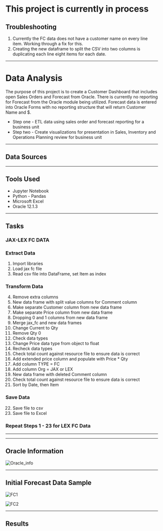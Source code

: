 # This project is currently in process
## Troubleshooting
1.  Currently the FC data does not have a customer name on every line item.  Working through a fix for this.  
2.  Creating the new dataframe to split the CSV into two columns is duplicating each line eight items for each date. 

---
# Data Analysis
The purpose of this project is to create a Customer Dashboard that includes open Sales Orders and Forecast from Oracle.  There is currently no reporting for Forecast from the Oracle module being utilized.  Forecast data is entered into Oracle Forms with no reporting structure that will return Customer Name and $.

* Step one - ETL data using sales order and forecast reporting for a business unit
* Step two - Create visualizations for presentation in Sales, Inventory and Operations Planning review for business unit

---
## Data Sources


---
## Tools Used
* Jupyter Notebook
* Python - Pandas
* Microsoft Excel
* Oracle 12.1.3

---
## Tasks
### JAX-LEX FC DATA
### Extract Data
1.	Import libraries
2.	Load jax fc file
3.	Read csv file into DataFrame, set Item as index

###	Transform Data
4.	Remove extra columns 
5.	New data frame with split value columns for Comment column
6.	Make separate Customer column from new data frame 
7.	Make separate Price column from new data frame 
8.	Dropping 0 and 1 columns from new data frame
9.	Merge jax_fc and new data frames
10.	Change Current to Qty
11.	Remove Qty 0
12.	Check data types
13.	Change Price data type from object to float
14.	Recheck data types
15.	Check total count against resource file to ensure data is correct
16.	Add extended price column and populate with Price * Qty
17.	Add column TYPE = FC
18.	Add column Org = JAX or LEX
19.	New data frame with deleted Comment column
20.	Check total count against resource file to ensure data is correct
21.	Sort by Date, then Item 

### Save Data
22. Save file to csv
23. Save file to Excel

### Repeat Steps 1 - 23 for LEX FC Data

----

---
## Oracle Information

![Oracle_info](https://user-images.githubusercontent.com/64673015/104372260-99d43f80-54e5-11eb-92f3-a0254e50a4b7.PNG)

---
## Initial Forecast Data Sample

![FC1](https://user-images.githubusercontent.com/64673015/104372584-a6589800-54e5-11eb-9937-bd7cb9ef1e7c.PNG)


![FC2](https://user-images.githubusercontent.com/64673015/104372770-b2dcf080-54e5-11eb-8bf1-35aa7415871e.PNG)

---
## Results




